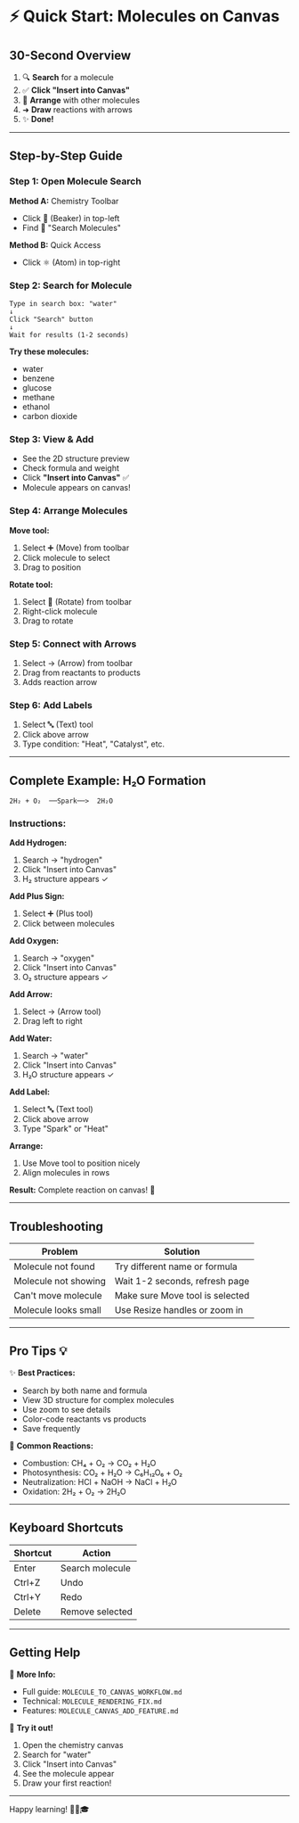 # ⚡ Quick Start: Molecules on Canvas

## 30-Second Overview

1. 🔍 **Search** for a molecule
2. ✅ **Click "Insert into Canvas"**
3. 🎨 **Arrange** with other molecules
4. ➜ **Draw** reactions with arrows
5. ✨ **Done!**

---

## Step-by-Step Guide

### Step 1: Open Molecule Search

**Method A:** Chemistry Toolbar
- Click 🧪 (Beaker) in top-left
- Find 🔬 "Search Molecules"

**Method B:** Quick Access
- Click ⚛️ (Atom) in top-right

### Step 2: Search for Molecule

```
Type in search box: "water"
↓
Click "Search" button
↓
Wait for results (1-2 seconds)
```

**Try these molecules:**
- water
- benzene
- glucose
- methane
- ethanol
- carbon dioxide

### Step 3: View & Add

- See the 2D structure preview
- Check formula and weight
- Click **"Insert into Canvas"** ✅
- Molecule appears on canvas!

### Step 4: Arrange Molecules

**Move tool:**
1. Select ➕ (Move) from toolbar
2. Click molecule to select
3. Drag to position

**Rotate tool:**
1. Select 🔄 (Rotate) from toolbar
2. Right-click molecule
3. Drag to rotate

### Step 5: Connect with Arrows

1. Select → (Arrow) from toolbar
2. Drag from reactants to products
3. Adds reaction arrow

### Step 6: Add Labels

1. Select 🔤 (Text) tool
2. Click above arrow
3. Type condition: "Heat", "Catalyst", etc.

---

## Complete Example: H₂O Formation

```
2H₂ + O₂  ──Spark──>  2H₂O
```

### Instructions:

**Add Hydrogen:**
1. Search → "hydrogen"
2. Click "Insert into Canvas"
3. H₂ structure appears ✓

**Add Plus Sign:**
1. Select ➕ (Plus tool)
2. Click between molecules

**Add Oxygen:**
1. Search → "oxygen"
2. Click "Insert into Canvas"
3. O₂ structure appears ✓

**Add Arrow:**
1. Select → (Arrow tool)
2. Drag left to right

**Add Water:**
1. Search → "water"
2. Click "Insert into Canvas"
3. H₂O structure appears ✓

**Add Label:**
1. Select 🔤 (Text tool)
2. Click above arrow
3. Type "Spark" or "Heat"

**Arrange:**
1. Use Move tool to position nicely
2. Align molecules in rows

**Result:** Complete reaction on canvas! 🎉

---

## Troubleshooting

| Problem | Solution |
|---------|----------|
| Molecule not found | Try different name or formula |
| Molecule not showing | Wait 1-2 seconds, refresh page |
| Can't move molecule | Make sure Move tool is selected |
| Molecule looks small | Use Resize handles or zoom in |

---

## Pro Tips 💡

✨ **Best Practices:**
- Search by both name and formula
- View 3D structure for complex molecules
- Use zoom to see details
- Color-code reactants vs products
- Save frequently

🚀 **Common Reactions:**
- Combustion: CH₄ + O₂ → CO₂ + H₂O
- Photosynthesis: CO₂ + H₂O → C₆H₁₂O₆ + O₂
- Neutralization: HCl + NaOH → NaCl + H₂O
- Oxidation: 2H₂ + O₂ → 2H₂O

---

## Keyboard Shortcuts

| Shortcut | Action |
|----------|--------|
| Enter | Search molecule |
| Ctrl+Z | Undo |
| Ctrl+Y | Redo |
| Delete | Remove selected |

---

## Getting Help

📖 **More Info:**
- Full guide: `MOLECULE_TO_CANVAS_WORKFLOW.md`
- Technical: `MOLECULE_RENDERING_FIX.md`
- Features: `MOLECULE_CANVAS_ADD_FEATURE.md`

🧪 **Try it out!**
1. Open the chemistry canvas
2. Search for "water"
3. Click "Insert into Canvas"
4. See the molecule appear
5. Draw your first reaction!

---

Happy learning! 🚀🧪🎓

